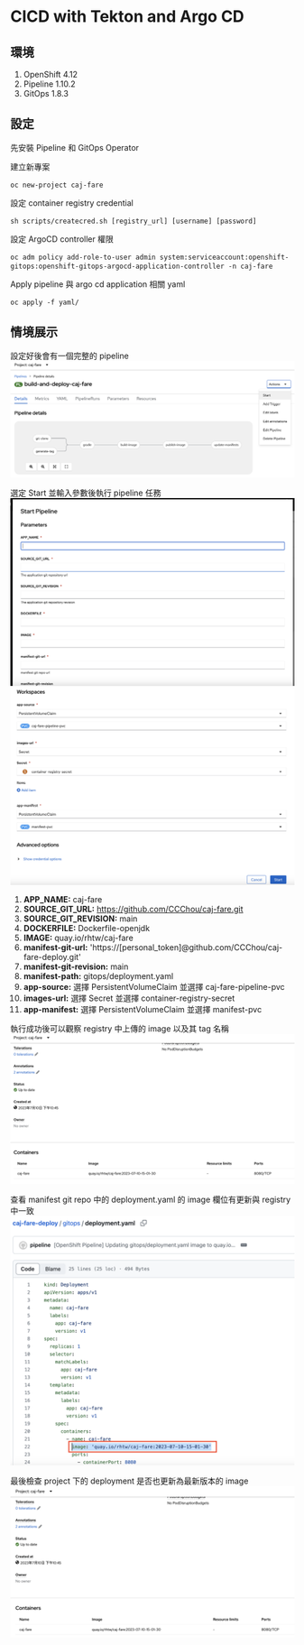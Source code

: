 # CICD with Tekton and Argo CD

## 環境
1. OpenShift 4.12
2. Pipeline 1.10.2
3. GitOps 1.8.3

## 設定

先安裝 Pipeline 和 GitOps Operator

建立新專案
```
oc new-project caj-fare
```

設定 container registry credential
```
sh scripts/createcred.sh [registry_url] [username] [password]
```

設定 ArgoCD controller 權限
```
oc adm policy add-role-to-user admin system:serviceaccount:openshift-gitops:openshift-gitops-argocd-application-controller -n caj-fare
```

Apply pipeline 與 argo cd application 相關 yaml
```
oc apply -f yaml/
```

## 情境展示
設定好後會有一個完整的 pipeline  
![](https://github.com/CCChou/OpenShift-PoC-Scenario/blob/main/02_Deploy/06_tekton_gitops/image/pipeline.png)


選定 Start 並輸入參數後執行 pipeline 任務  
![](https://github.com/CCChou/OpenShift-PoC-Scenario/blob/main/02_Deploy/06_tekton_gitops/image/pipelinerun-1.png)
![](https://github.com/CCChou/OpenShift-PoC-Scenario/blob/main/02_Deploy/06_tekton_gitops/image/pipelinerun-2.png)
1. **APP_NAME:** caj-fare
2. **SOURCE_GIT_URL:** https://github.com/CCChou/caj-fare.git
3. **SOURCE_GIT_REVISION:** main
4. **DOCKERFILE:** Dockerfile-openjdk
5. **IMAGE:** quay.io/rhtw/caj-fare
6. **manifest-git-url:** 'https://[personal_token]@github.com/CCChou/caj-fare-deploy.git'
7. **manifest-git-revision:** main
8. **manifest-path:** gitops/deployment.yaml
9. **app-source:** 選擇 PersistentVolumeClaim 並選擇 caj-fare-pipeline-pvc
10. **images-url:** 選擇 Secret 並選擇 container-registry-secret
11. **app-manifest:** 選擇 PersistentVolumeClaim 並選擇 manifest-pvc

執行成功後可以觀察 registry 中上傳的 image 以及其 tag 名稱  
![](https://github.com/CCChou/OpenShift-PoC-Scenario/blob/main/02_Deploy/06_tekton_gitops/image/quay.png)

查看 manifest git repo 中的 deployment.yaml 的 image 欄位有更新與 registry 中一致  
![](https://github.com/CCChou/OpenShift-PoC-Scenario/blob/main/02_Deploy/06_tekton_gitops/image/deployment-1.png)

最後檢查 project 下的 deployment 是否也更新為最新版本的 image  
![](https://github.com/CCChou/OpenShift-PoC-Scenario/blob/main/02_Deploy/06_tekton_gitops/image/deployment-2.png)

